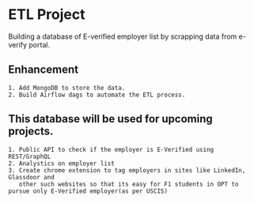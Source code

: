 # ETL Project
  Building a database of E-verified employer list by scrapping data from e-verify portal. 
  ## Enhancement
    1. Add MongoDB to store the data.
    2. Build Airflow dags to automate the ETL process. 
    
  ## This database will be used for upcoming projects. 
    1. Public API to check if the employer is E-Verified using REST/GraphQL
    2. Analystics on employer list
    3. Create chrome extension to tag employers in sites like LinkedIn, Glassdoor and 
       other such websites so that its easy for F1 students in OPT to pursue only E-Verified employer(as per USCIS)
